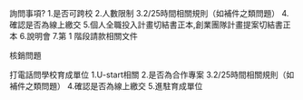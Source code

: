 詢問事項?
1.是否可跨校
2.人數限制
3.2/25時間相關規則（如補件之類問題）
4.確認是否為線上繳交
5.個人全職投入計畫切結書正本,創業團隊計畫提案切結書正本
6.說明會
7.第 1 階段請款相關文件


核銷問題


打電話問學校育成單位
1.U-start相關
2.是否為合作專案
3.2/25時間相關規則（如補件之類問題）
4.確認是否為線上繳交
5.進駐育成單位


